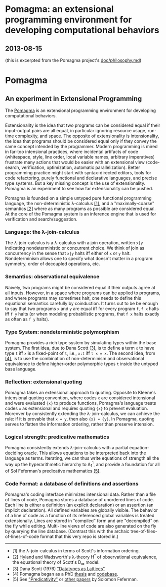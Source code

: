 # Pomagma: an extensional programming environment for developing computational behaviors
## 2013-08-15

(this is excerpted from the Pomagma project's [doc/philosophy.md](https://github.com/fritzo/pomagma/blob/master/doc/philosophy.md))

# Pomagma

## An experiment in Extensional Programming

The [Pomagma](https://github.com/fritzo/pomagma)
is an extensional programming environment
for developing computational behaviors.

Extensionality is the idea that two programs can be considered equal
if their input-output pairs are all equal,
in particular ignoring resource usage, run-time complexity, and space.
The opposite of extensionality is intensionality, the idea that programs
should be considered equal only if they convey the same concept intended
by the programmer.
Modern programming is mired in far-too intensional practices,
where incidental artifacts of code
(whitespace, style, line order, local variable names, arbitrary imperatives)
frustrate many actions that would be easier with an extensional view
(code-search, verification, optimization, automatic parallelization).
Better programming practice might start with
syntax-directed editors, tools for code refactoring,
purely functional and declarative languages,
and precise type systems.
But a key missing concept is the use of extensionality.
Pomagma is an experiment to see how far extensionality can be pushed.

Pomagma is founded on a simple untyped pure functional programming language,
the non-deterministic &lambda;-calculus <a href="#1">[1]</a>,
and a "maximally-coarse" semantics <a href="#2">[2]</a>
where as many programs as possible
are considered equal.
At the core of the Pomagma system is an inference engine
that is used for verification and search/suggestion.

### Language: the &lambda;-join-calculus

The &lambda;-join-calculus is a &lambda;-calculus with a join operation,
written `x|y` indicating nondeterministic or concurrent choice.
We think of join as concurrency in the sense that
`x|y` halts iff either of `x` or `y` halt.
Nondeterminism allows one to specify what doesn't matter in a program:
symmetry, order of decoupled operations, etc.

### Semantics: observational equivalence

Naively, two programs might be considered equal if their outputs agree at all inputs.
However, in a space where programs can be applied to programs,
and where programs may sometimes halt,
one needs to define this equational semantics carefully by coinduction.
It turns out to be be enough to say that two programs `x` and `y` are equal
iff for every program `f`, `f x` halts iff `f y` halts
(or when modeling probabilistic programs,
that `f x` halts exactly as often as `f y` halts).

### Type System: nondeterministic polymorphism

Pomagma provides a rich type system by simulating types within the base system.
The first idea, due to Dana Scott <a href="#3">[3]</a>,
is to define a term `x` to have type `t`
iff `x` is a fixed-point of `t`, i.e., `x:t` iff `t x = x`.
The second idea, from <a href="#4">[4]</a>,
is to use the combination of non-determinism and
observational equivalence to define higher-order polymorphic types `t`
inside the untyped base language.

### Reflection: extensional quoting

Pomagma takes an extensional approach to quoting.
Opposite to Kleene's intensional quoting convention,
where codes `x` are considered intensional and were evaluated `{x}`
to produce functions, Pomagma's language treats codes `x` as
extensional and requires quoting `{x}` to prevent evaluation.
Moreover by consistently extending the &lambda;-join-calculus,
we can achieve the rule: if it is provable that `x = y`, then also `{x} = {y}`.
In Pomagma, quoting serves to flatten the information ordering,
rather than preserve intension.

### Logical strength: predicative mathematics

Pomagma consistently extends &lambda;-join-calculus with
a partial equation-deciding oracle.
This allows equations to be interpreted back into the language as terms.
Iterating, we can thus write equations of strength all the way up the
hyperarithmetic hierarchy to &Delta;<sub>1</sub><sup>1</sup>,
and provide a foundation for all of Sol Feferman's predicative mathematics
<a href="#5">[5]</a>.

### Code Format: a database of definitions and assertions

Pomagma's coding interface minimizes intensional data.
Rather than a file of lines of code,
Pomagma stores a database of unordered lines of code.
Each line is either a definition (an explicit declaration)
or an assertion (an implicit declaration).
All defined variables are globally visible.
The behavior of a line of code as a function of its referenced global variables
is treated extensionally.
Lines are stored in "compiled" form and are "decompiled" on the fly while editing.
Multi-line views of code are also generated on the fly by querying the line database.
(Contrast this with the archaic tree-of-files-of-lines-of-code format
that this very repo is stored in.)

<hr/>

- [1] <a name="1"/>
  the &lambda;-join-calculus in terms of Scott's information ordering.
- [2] <a name="2"/>
  Hyland and Wadsworth's &lambda;-theory
  <it>H</it><sup>&#42;</sup> of observational equivalence,
  the equational theory of Scott's D<sub>&#8734;</sub> model.
- [3] <a name="3"/>
  Dana Scott (1976)
  ["Datatypes as Lattices"](http://www.cs.ox.ac.uk/files/3287/PRG05.pdf)
- [4] <a name="4"/>
  Pomagma began as a PhD [thesis](http://fritzo.org/thesis.pdf)
  and [codebase](http://github.com/fritzo/Johann).
- [5] <a name="5"/>
  See
  ["Predicativity"](http://math.stanford.edu/~feferman/papers/predicativity.pdf)
  or [other papers](http://math.stanford.edu/~feferman/papers.html)
  by Solomon Feferman.
